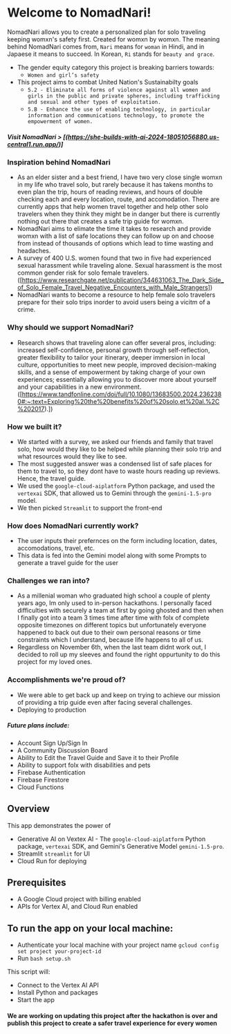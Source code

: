 # Welcome to NomadNari! 

NomadNari allows you to create a personalized plan for solo traveling keeping womxn's safety first. Created for womxn by womxn. The meaning behind NomadNari comes from, `Nari` means for `woman` in Hindi, and in Japaese it means to succeed. In Korean, `Ri` stands for `beauty and grace`. 

- The gender equity category this project is breaking barriers towards: 
    - `Women and girl’s safety`
- This project aims to combat United Nation's Sustainabilty goals
    - `5.2 - Eliminate all forms of violence against all women and girls in the public and private spheres, including trafficking and sexual and other types of exploitation.`
    - `5.B - Enhance the use of enabling technology, in particular information and communications technology, to promote the empowerment of women.`

##### Visit NomadNari > [(https://she-builds-with-ai-2024-18051056880.us-central1.run.app/)]

### Inspiration behind NomadNari
- As an elder sister and a best friend, I have two very close single womxn in my life who travel solo, but rarely because it has takens months to even plan the trip, hours of reading reviews, and hours of double checking each and every location, route, and accomodation. There are currently apps that help women travel together and help other solo travelers when they think they might be in danger but there is currently nothing out there that creates a safe trip guide for womxn. 
- NomadNari aims to elimate the time it takes to research and provide womxn with a list of safe locations they can follow up on and choose from instead of thousands of options which lead to time wasting and headaches. 
- A survey of 400 U.S. women found that two in five had experienced sexual harassment while traveling alone. Sexual harassment is the most common gender risk for solo female travelers. ([https://www.researchgate.net/publication/344631063_The_Dark_Side_of_Solo_Female_Travel_Negative_Encounters_with_Male_Strangers])
- NomadNari wants to become a resource to help female solo travelers prepare for their solo trips inorder to avoid users being a vicitm of a crime.

### Why should we support NomadNari? 
- Research shows that traveling alone can offer several pros, including: increased self-confidence, personal growth through self-reflection, greater flexibility to tailor your itinerary, deeper immersion in local culture, opportunities to meet new people, improved decision-making skills, and a sense of empowerment by taking charge of your own experiences; essentially allowing you to discover more about yourself and your capabilities in a new environment. ([https://www.tandfonline.com/doi/full/10.1080/13683500.2024.2362380#:~:text=Exploring%20the%20benefits%20of%20solo,et%20al.%2C%202017).])

### How we built it? 
- We started with a survey, we asked our friends and family that travel solo, how would they like to be helped while planning their solo trip and what resources would they like to see.
- The most suggested answer was a condensed list of safe places for them to travel to, so they dont have to waste hours reading up reviews. Hence, the travel guide. 
- We used the `google-cloud-aiplatform` Python package, and used the `vertexai` SDK, that allowed us to Gemini through the `gemini-1.5-pro` model. 
- We then picked `Streamlit` to support the front-end 

### How does NomadNari currently work? 
- The user inputs their prefernces on the form including location, dates, accomodations, travel, etc. 
- This data is fed into the Gemini model along with some Prompts to generate a travel guide for the user

### Challenges we ran into?
- As a millenial woman who graduated high school a couple of plenty years ago, Im only used to in-person hackathons. I personally faced difficulties with securely a team at first by going ghosted and then when I finally got into a team 3 times time after time with folx of complete opposite timezones on different topics but unfortunately everyone happened to back out due to their own personal reasons or time constraints which I understand, because life happens to all of us. 
- Regardless on November 6th, when the last team didnt work out, I decided to roll up my sleeves and found the right oppurtunity to do this project for my loved ones.

### Accomplishments we're proud of? 
- We were able to get back up and keep on trying to achieve our mission of providing a trip guide even after facing several challenges. 
- Deploying to production

##### Future plans include: 
- Account Sign Up/Sign In
- A Community Discussion Board
- Ability to Edit the Travel Guide and Save it to their Profile
- Ability to support folx with disabilities and pets
- Firebase Authentication
- Firebase Firestore
- Cloud Functions 

## Overview
This app demonstrates the power of
- Generative AI on Vextex AI - The `google-cloud-aiplatform` Python package, `vertexai` SDK, and Gemini's Generative Model `gemini-1.5-pro`. 
- Streamlit `streamlit` for UI
- Cloud Run for deploying

## Prerequisites

- A Google Cloud project with billing enabled
- APIs for Vertex AI, and Cloud Run enabled

## To run the app on your local machine: 
- Authenticate your local machine with your project name
`gcloud config set project your-project-id`
- Run `bash setup.sh`

This script will:

- Connect to the Vertex AI API
- Install Python and packages
- Start the app

#### We are working on updating this project after the hackathon is over and publish this project to create a safer travel experience for every women